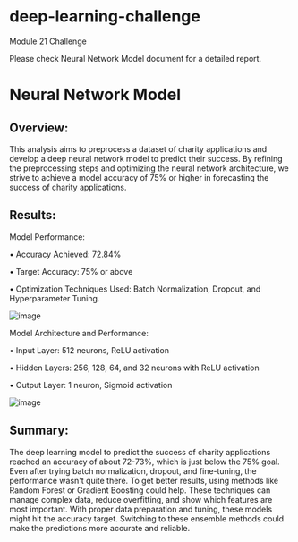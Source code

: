 # deep-learning-challenge
Module 21 Challenge

Please check Neural Network Model document for a detailed report.

# Neural Network Model

## Overview:
This analysis aims to preprocess a dataset of charity applications and develop a deep neural network model to predict their success. By refining the preprocessing steps and optimizing the neural network architecture, we strive to achieve a model accuracy of 75% or higher in forecasting the success of charity applications.

## Results:
Model Performance:

•	Accuracy Achieved: 72.84%

•	Target Accuracy: 75% or above

•	Optimization Techniques Used: Batch Normalization, Dropout, and Hyperparameter Tuning.


![image](https://github.com/natlopz/deep-learning-challenge/assets/152227662/94421cbd-750d-42c6-9ae9-ce97f9228dc1)

Model Architecture and Performance:

•	Input Layer: 512 neurons, ReLU activation

•	Hidden Layers: 256, 128, 64, and 32 neurons with ReLU activation

•	Output Layer: 1 neuron, Sigmoid activation

![image](https://github.com/natlopz/deep-learning-challenge/assets/152227662/bacac92e-48de-4f48-9804-c234406b1705)

## Summary:
The deep learning model to predict the success of charity applications reached an accuracy of about 72-73%, which is just below the 75% goal. Even after trying batch normalization, dropout, and fine-tuning, the performance wasn't quite there. To get better results, using methods like Random Forest or Gradient Boosting could help. These techniques can manage complex data, reduce overfitting, and show which features are most important. With proper data preparation and tuning, these models might hit the accuracy target. Switching to these ensemble methods could make the predictions more accurate and reliable.
